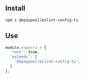 ## Install

```sh
npm i @epaypool/eslint-config-ts
```


## Use

```js
module.exports = {
  'root': true,
  'extends': [
    '@epaypool/eslint-config-ts',
  ]
};
```
